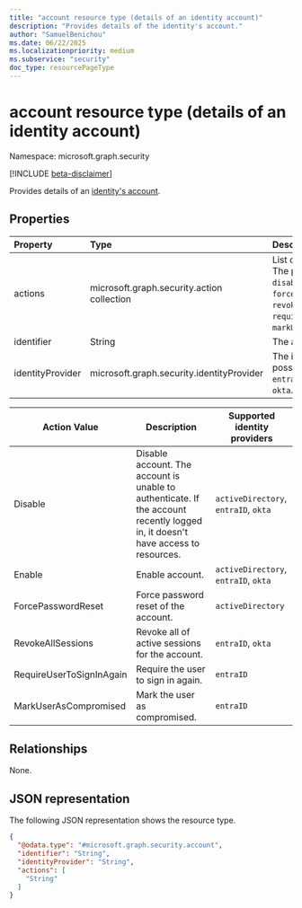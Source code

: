 ```yaml
---
title: "account resource type (details of an identity account)"
description: "Provides details of the identity's account."
author: "SamuelBenichou"
ms.date: 06/22/2025
ms.localizationpriority: medium
ms.subservice: "security"
doc_type: resourcePageType
---
```


# account resource type (details of an identity account)

Namespace: microsoft.graph.security

[!INCLUDE [beta-disclaimer](../../includes/beta-disclaimer.md)]

Provides details of an [identity's account](../resources/security-identityaccounts.md).

## Properties
|Property| Type                                                                                                     | Description                                                                                                                                                              |
|:---|:---------------------------------------------------------------------------------------------------------|:-------------------------------------------------------------------------------------------------------------------------------------------------------------------------|
|actions| microsoft.graph.security.action collection                                                               | List of the type of action. The possible values are: `disable`, `enable`, `forcePasswordReset`, `revokeAllSessions`, `requireUserToSignInAgain`, `markUserAsCompromised`.|
|identifier| String                                                                                                   | The account ID.                                                                                                                                                          |
|identityProvider| microsoft.graph.security.identityProvider                                                                | The identity provider. The possible values are: `entraID`, `activeDirectory`, `okta`.                                                                                    |

| Action Value             | Description                                                                                                                          | Supported identity providers   |
|--------------------------|--------------------------------------------------------------------------------------------------------------------------------------|--------------------------------|
| Disable                  | Disable account. The account is unable to authenticate. If the account recently logged in, it doesn't have access to resources. | `activeDirectory`, `entraID`, `okta` |
| Enable                   | Enable account.                                                                                                                      | `activeDirectory`, `entraID`, `okta` |
| ForcePasswordReset       | Force password reset of the account.                                                                                                 | `activeDirectory`                |
| RevokeAllSessions        | Revoke all of active sessions for the account.                                                                                       | `entraID`, `okta`                  |
| RequireUserToSignInAgain | Require the user to sign in again.                                                                                                   | `entraID`                        |
| MarkUserAsCompromised    | Mark the user as compromised.                                                                                                        | `entraID`                        |

## Relationships
None.

## JSON representation
The following JSON representation shows the resource type.
<!-- {
  "blockType": "resource",
  "@odata.type": "microsoft.graph.security.account"
}
-->
``` json
{
  "@odata.type": "#microsoft.graph.security.account",
  "identifier": "String",
  "identityProvider": "String",
  "actions": [
    "String"
  ]
}
```
